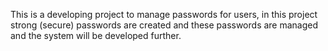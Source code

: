 This is a developing project to manage passwords for users, in this project strong (secure) passwords are created and these passwords are managed and the system will be developed further.
